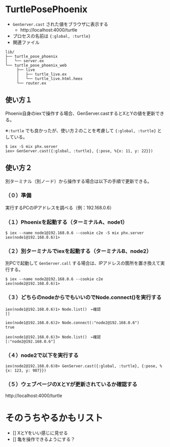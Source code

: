 # TurtlePosePhoenix

- `GenServer.cast` された値をブラウザに表示する
  - http://localhost:4000/turtle
- プロセスの名前は `{:global, :turtle}`
- 関連ファイル

```shell
lib/
├── turtle_pose_phoenix
│   └── server.ex
└── turtle_pose_phoenix_web
     ├── live
     │   ├── turtle_live.ex
     │   └── turtle_live.html.heex
     └── router.ex
```


## 使い方１
Phoenix自身のiexで操作する場合、GenServer.castするとXとYの値を更新できる。

※`:turtle` でも良かったが、使い方２のことを考慮して `{:global, :turtle}` としている。

```shell
$ iex -S mix phx.server
iex> GenServer.cast({:global, :turtle}, {:pose, %{x: 11, y: 22}})
```


## 使い方２
別ターミナル（別ノード）から操作する場合は以下の手順で更新できる。

### （０）準備
実行するPCのIPアドレスを調べる（例：192.168.0.6）

### （１）Phoenixを起動する（ターミナルA、node1）

```shell
$ iex --name node1@192.168.0.6 --cookie c2e -S mix phx.server
iex(node1@192.168.0.6)1>
```

### （２）別ターミナルでiexを起動する（ターミナルB、node2）

別PCで起動して `GenServer.call` する場合は、IPアドレスの箇所を置き換えて実行する。

```shell
$ iex --name node2@192.168.0.6 --cookie c2e
iex(node2@192.168.0.6)1>
```

### （３）どちらのnodeからでもいいのでNode.connect()を実行する

```shell
iex(node1@192.168.0.6)1> Node.list()　←確認
[]

iex(node1@192.168.0.6)2> Node.connect(:"node2@192.168.0.6")
true

iex(node1@192.168.0.6)3> Node.list()　←確認
[:"node2@192.168.0.6"]
```

### （４）node2で以下を実行する

```shell
iex(node2@192.168.0.6)8> GenServer.cast({:global, :turtle}, {:pose, %{x: 123, y: 987}})
```

### （５）ウェブページのXとYが更新されているか確認する
http://localhost:4000/turtle


# そのうちやるかもリスト
- [] XとYをいい感じに見せる
- [] 亀を操作できるようにする？
